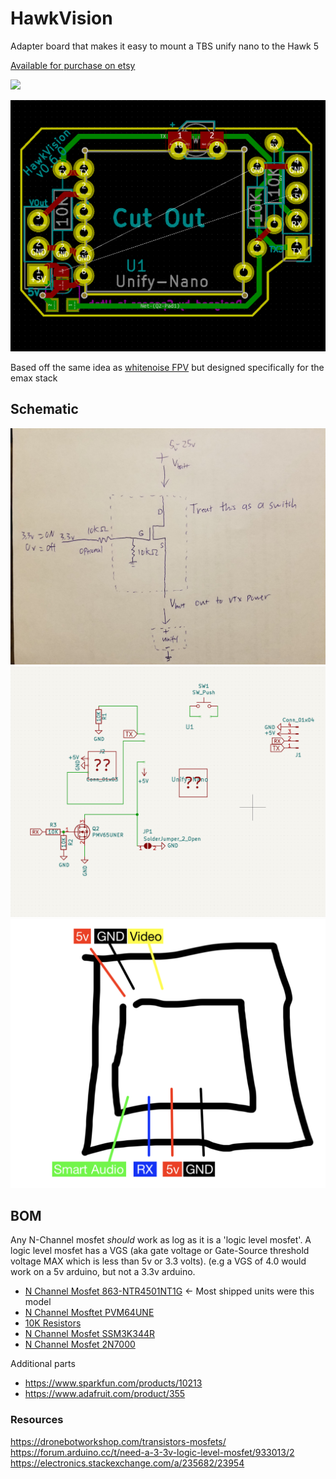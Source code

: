 # HawkVision

Adapter board that makes it easy to mount a TBS unify nano to the Hawk 5

[Available for purchase on etsy](https://www.etsy.com/listing/630369832/hawk-vision-vtx-realpit?ref=shop_home_active_1)

![](https://i.etsystatic.com/18441163/r/il/399141/1642806060/il_570xN.1642806060_efgv.jpg)

![](https://github.com/spuder/HawkVision/blob/b9ef550c22fa07759e0ab2c4c929ebad17e90c45/images/Screenshot%202018-09-17%2009.28.59.png)

Based off the same idea as [whitenoise FPV](https://whitenoisefpv.com/collections/electronics/products/unify-nano-mounting-board) but designed specifically for the emax stack



## Schematic

![](images/41548453_187103345422548_5981061960513355776_n.jpg)  
![](images/schematic.png)  
![](images/pinout.png)  

## BOM

Any N-Channel mosfet _should_ work as log as it is a 'logic level mosfet'. A logic level mosfet has a VGS (aka gate voltage or Gate-Source threshold voltage MAX which is less than 5v or 3.3 volts). (e.g a VGS of 4.0 would work on a 5v arduino, but not a 3.3v arduino. 

- [N Channel Mosfet 863-NTR4501NT1G](https://www.mouser.com/ProductDetail/863-NTR4501NT1G)  <- Most shipped units were this model
- [N Channel Mosftet  PVM64UNE](https://www.mouser.com/ProductDetail/771-PMV65UNER) 
- [10K Resistors](https://www.mouser.com/ProductDetail/660-CFS1-4C103J)  
- [N Channel Mosfet SSM3K344R](https://www.mouser.com/ProductDetail/757-SSM3K344RLF)  
- [N Channel Mosfet 2N7000](https://www.mouser.com/ProductDetail/512-2N7000)  

Additional parts

- https://www.sparkfun.com/products/10213
- https://www.adafruit.com/product/355

### Resources

https://dronebotworkshop.com/transistors-mosfets/  
https://forum.arduino.cc/t/need-a-3-3v-logic-level-mosfet/933013/2  
https://electronics.stackexchange.com/a/235682/23954  
